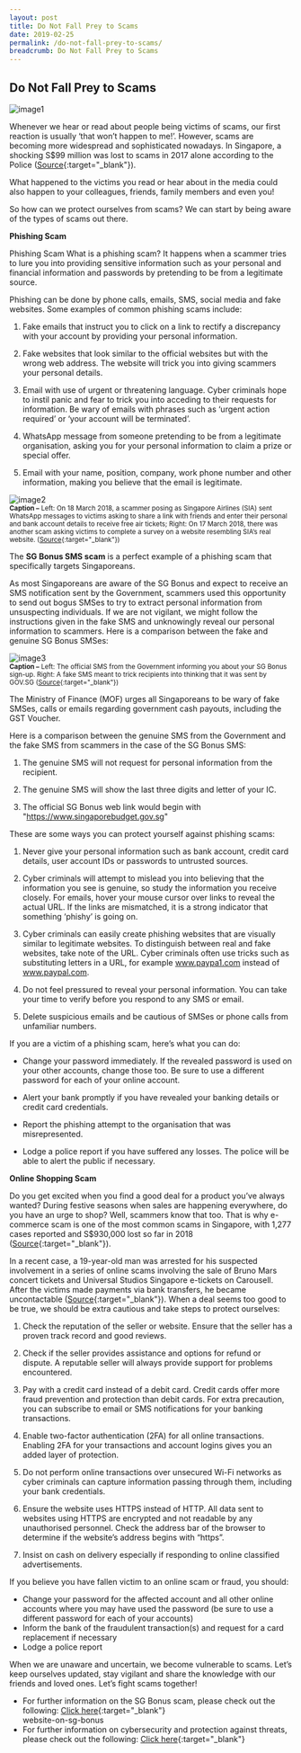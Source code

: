 ```yaml
---
layout: post
title: Do Not Fall Prey to Scams
date: 2019-02-25
permalink: /do-not-fall-prey-to-scams/
breadcrumb: Do Not Fall Prey to Scams
---
```


## Do Not Fall Prey to Scams <br>

![image1](/images/articles/do-not-fall-prey-to-scams/do-not-fall-prey-to-scams-1.jpg)


Whenever we hear or read about people being victims of scams, our first reaction is usually ‘that won’t happen to me!’.  However, scams are becoming more widespread and sophisticated nowadays. In Singapore, a shocking S$99 million was lost to scams in 2017 alone according to the Police ([Source](https://www.channelnewsasia.com/news/singapore/s-99-million-lost-to-scams-in-2017-police-9945700){:target="_blank"}).

What happened to the victims you read or hear about in the media could also happen to your colleagues, friends, family members and even you!

So how can we protect ourselves from scams? We can start by being aware of the types of scams out there.


**Phishing Scam**<br>

Phishing Scam
What is a phishing scam?  It happens when a scammer tries to lure you into providing sensitive information such as your personal and financial information and passwords by pretending to be from a legitimate source.

Phishing can be done by phone calls, emails, SMS, social media and fake websites. Some examples of common phishing scams include:

1. Fake emails that instruct you to click on a link to rectify a discrepancy with your account by providing your personal information.

2. Fake websites that look similar to the official websites but with the wrong web address. The website will trick you into giving scammers your personal details.

3. Email with use of urgent or threatening language. Cyber criminals hope to instil panic and fear to trick you into acceding to their requests for information. Be wary of emails with phrases such as ‘urgent action required’ or ‘your account will be terminated’.

4. WhatsApp message from someone pretending to be from a legitimate organisation, asking you for your personal information to claim a prize or special offer.

5. Email with your name, position, company, work phone number and other information, making you believe that the email is legitimate.

![image2](/images/articles/do-not-fall-prey-to-scams/do-not-fall-prey-to-scams-2.jpg)<br>
<sub/>**Caption –** Left: On 18 March 2018, a scammer posing as Singapore Airlines (SIA) sent WhatsApp messages to victims asking to share a link with friends and enter their personal and bank account details to receive free air tickets; Right:  On 17 March 2018, there was another scam asking victims to complete a survey on a website resembling SIA’s real website. ([Source](https://www.straitstimes.com/singapore/singapore-airlines-warns-customers-against-scam-that-claims-recipients-have-won-air){:target="_blank"})<sub/>

The **SG Bonus SMS scam** is a perfect example of a phishing scam that specifically targets Singaporeans.<br>

As most Singaporeans are aware of the SG Bonus and expect to receive an SMS notification sent by the Government, scammers used this opportunity to send out bogus SMSes to try to extract personal information from unsuspecting individuals. If we are not vigilant, we might follow the instructions given in the fake SMS and unknowingly reveal our personal information to scammers. Here is a comparison between the fake and genuine SG Bonus SMSes:

![image3](/images/articles/do-not-fall-prey-to-scams/do-not-fall-prey-to-scams-3.jpg)<br>
<sub>**Caption –** Left: The official SMS from the Government informing you about your SG Bonus sign-up. Right: A fake SMS meant to trick recipients into thinking that it was sent by GOV.SG ([Source](https://www.channelnewsasia.com/news/singapore/scam-sham-sg-bonus-notifications-phishing-10807536){:target="_blank"})<sub/>

The Ministry of Finance (MOF) urges all Singaporeans to be wary of fake SMSes, calls or emails regarding government cash payouts, including the GST Voucher.

Here is a comparison between the genuine SMS from the Government and the fake SMS from scammers in the case of the SG Bonus SMS:

1. The genuine SMS will not request for personal information from the recipient.

2. The genuine SMS will show the last three digits and letter of your IC.

3. The official SG Bonus web link would begin with "https://www.singaporebudget.gov.sg"

These are some ways you can protect yourself against phishing scams:

1. Never give your personal information such as bank account, credit card details, user account IDs or passwords to untrusted sources.

2. Cyber criminals will attempt to mislead you into believing that the information you see is genuine, so study the information you receive closely. For emails, hover your mouse cursor over links to reveal the actual URL. If the links are mismatched, it is a strong indicator that something ‘phishy’ is going on. 

3. Cyber criminals can easily create phishing websites that are visually similar to legitimate websites. To distinguish between real and fake websites, take note of the URL. Cyber criminals often use tricks such as substituting letters in a URL, for example www.paypa1.com instead of www.paypal.com.

4. Do not feel pressured to reveal your personal information. You can take your time to verify before you respond to any SMS or email. 

5. Delete suspicious emails and be cautious of SMSes or phone calls from unfamiliar numbers.

If you are a victim of a phishing scam, here’s what you can do:

- Change your password immediately. If the revealed password is used on your other accounts, change those too. Be sure to use a different password for each of your online account.

- Alert your bank promptly if you have revealed your banking details or credit card credentials.

- Report the phishing attempt to the organisation that was misrepresented.

- Lodge a police report if you have suffered any losses. The police will be able to alert the public if necessary.

**Online Shopping Scam**

Do you get excited when you find a good deal for a product you’ve always wanted?  During festive seasons when sales are happening everywhere, do you have an urge to shop? Well, scammers know that too. That is why e-commerce scam is one of the most common scams in Singapore, with 1,277 cases reported and S$930,000 lost so far in 2018 ([Source](https://www.todayonline.com/singapore/e-commerce-loan-and-impersonation-scams-push-crime-rate-first-half-2018){:target="_blank"}).

In a recent case, a 19-year-old man was arrested for his suspected involvement in a series of online scams involving the sale of Bruno Mars concert tickets and Universal Studios Singapore e-tickets on Carousell.  After the victims made payments via bank transfers, he became uncontactable ([Source](https://www.channelnewsasia.com/news/singapore/bruno-mars-concert-ticket-scam-carousell-universal-studio-10929318){:target="_blank"}). When a deal seems too good to be true, we should be extra cautious and take steps to protect ourselves:
 
1. Check the reputation of the seller or website. Ensure that the seller has a proven track record and good reviews. 

2. Check if the seller provides assistance and options for refund or dispute. A reputable seller will always provide support for problems encountered.

3. Pay with a credit card instead of a debit card. Credit cards offer more fraud prevention and protection than debit cards. For extra precaution, you can subscribe to email or SMS notifications for your banking transactions.

4. Enable two-factor authentication (2FA) for all online transactions. Enabling 2FA for your transactions and account logins gives you an added layer of protection.

5. Do not perform online transactions over unsecured Wi-Fi networks as cyber criminals can capture information passing through them, including your bank credentials.

6. Ensure the website uses HTTPS instead of HTTP. All data sent to websites using HTTPS are encrypted and not readable by any unauthorised personnel. Check the address bar of the browser to determine if the website’s address begins with “https”.

7. Insist on cash on delivery especially if responding to online classified advertisements.

If you believe you have fallen victim to an online scam or fraud, you should:

- Change your password for the affected account and all other online accounts where you may have used the password (be sure to use a different password for each of your accounts)
- Inform the bank of the fraudulent transaction(s) and request for a card replacement if necessary
- Lodge a police report

When we are unaware and uncertain, we become vulnerable to scams. Let’s keep ourselves updated, stay vigilant and share the knowledge with our friends and loved ones. Let’s fight scams together!

- For further information on the SG Bonus scam, please check out the following: [Click here](https://www.gov.sg/factually/content/fake-sms-and-website-on-sg-bonus){:target="_blank"}<br>website-on-sg-bonus
- For further information on cybersecurity and protection against threats, please check out the following: [Click here](https://www.csa.gov.sg/gosafeonline){:target="_blank"}<br>

